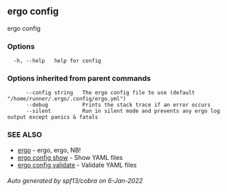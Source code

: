 ## ergo config

ergo config

### Options

```
  -h, --help   help for config
```

### Options inherited from parent commands

```
      --config string   The ergo config file to use (default "/home/runner/.ergo/.config/ergo.yml")
      --debug           Prints the stack trace if an error occurs
      --silent          Run in silent mode and prevents any ergo log output except panics & fatals
```

### SEE ALSO

* [ergo](ergo.md)	 - ergo, ergo, NB!
* [ergo config show](ergo_config_show.md)	 - Show YAML files
* [ergo config validate](ergo_config_validate.md)	 - Validate YAML files

###### Auto generated by spf13/cobra on 6-Jan-2022
